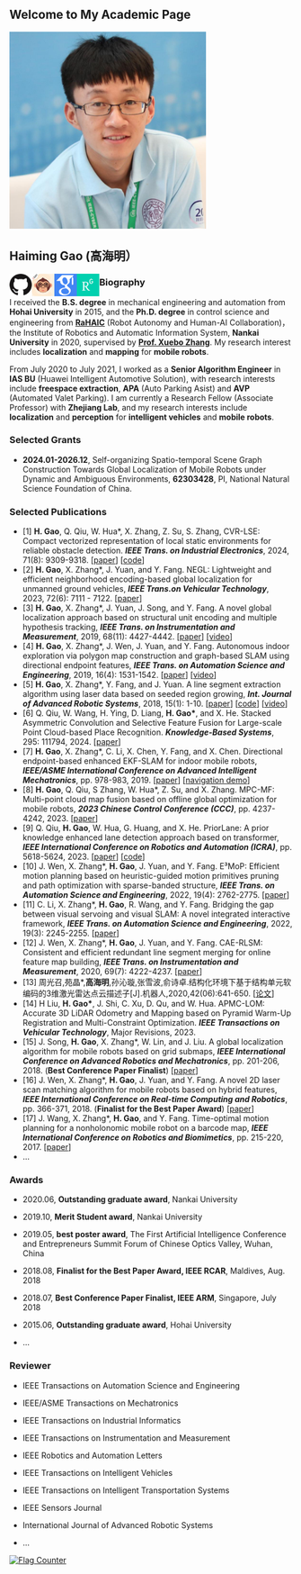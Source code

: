 ## Welcome to My Academic Page

<p align = "left">
  <img src=".\pic\ghm.png" width = "350" height = "350" alt="gaohaiming"/>
</p>


## Haiming Gao (高海明）


[<img src=".\pic\github.jpg" width = "40" height = "" alt="github" align="left"/>](http://github.com/ghm0819)[<img src=".\pic\csdn.jpg" width = "40" height = "" alt="csdn" align="left"/>](https://blog.csdn.net/qq_24893115)[<img src=".\pic\gs.png" width = "40" height = "" alt="scholar" align="left"/>](https://scholar.google.com.hk/citations?user=Vz_6DDwAAAAJ&hl=zh-CN&oi=ao)[<img src=".\pic\rg.png" width = "40" height = "" alt="research" align="left"/>](https://www.researchgate.net/profile/Haiming-Gao-2)

###  Biography

I received the **B.S. degree** in mechanical engineering and automation from **Hohai University** in 2015, and the **Ph.D. degree** in control science and engineering from [**RaHAIC**](https://rh.nankai.edu.cn/) (Robot Autonomy and Human-AI Collaboration)，the Institute of Robotics and Automatic Information System, **Nankai University** in 2020, supervised by [**Prof. Xuebo Zhang**](https://ai.nankai.edu.cn/info/1033/3984.htm). My research interest includes **localization** and **mapping** for **mobile robots**.

From July 2020 to July 2021, I worked as a **Senior Algorithm Engineer** in **IAS BU** (Huawei Intelligent Automotive Solution), with research interests include **freespace extraction**, **APA** (Auto Parking Asist) and **AVP** (Automated Valet Parking). I am currently a Research Fellow (Associate Professor) with **Zhejiang Lab**, and my research interests include **localization** and **perception** for **intelligent vehicles** and **mobile robots**.


### Selected Grants
+ **2024.01-2026.12**, Self-organizing Spatio-temporal Scene Graph Construction Towards Global Localization of Mobile Robots under Dynamic and Ambiguous Environments, **62303428**,  PI, National Natural Science Foundation of China.


### Selected Publications

+ [1] **H. Gao**, Q. Qiu, W. Hua\*, X. Zhang, Z. Su, S. Zhang, CVR-LSE: Compact vectorized representation of local static environments for reliable obstacle detection. ***IEEE Trans. on Industrial Electronics***, 2024, 71(8): 9309-9318. [[paper](https://ieeexplore.ieee.org/document/10287883)] [[code](https://github.com/ghm0819/cvr_lse)]
+ [2] **H. Gao**, X. Zhang\*, J. Yuan, and Y. Fang. NEGL: Lightweight and efficient neighborhood encoding-based global localization for unmanned ground vehicles, ***IEEE Trans.on Vehicular Technology***, 2023, 72(6): 7111 - 7122. [[paper](https://ieeexplore.ieee.org/document/10024765)]
+ [3] **H. Gao**, X. Zhang\*, J. Yuan, J. Song, and Y. Fang. A novel global localization approach based on structural unit encoding and multiple hypothesis tracking, ***IEEE Trans. on Instrumentation and Measurement***, 2019, 68(11): 4427-4442. [[paper](https://ieeexplore.ieee.org/document/8621041)] [[video](https://www.youtube.com/watch?v=0MTvEsSSSz4)]
+ [4] **H. Gao**, X. Zhang\*, J. Wen, J. Yuan, and Y. Fang. Autonomous indoor exploration via polygon map construction and graph-based SLAM using directional endpoint features, ***IEEE Trans. on Automation Science and Engineering***, 2019, 16(4): 1531-1542. [[paper](https://ieeexplore.ieee.org/document/8573855)] [[video](https://www.youtube.com/watch?v=D2Ds_DYySRE)]
+ [5] **H. Gao**, X. Zhang\*, Y. Fang, and J. Yuan. A line segment extraction algorithm using laser data based on seeded region growing, ***Int. Journal of Advanced Robotic Systems***, 2018, 15(1): 1-10. [[paper](https://journals.sagepub.com/doi/epub/10.1177/1729881418755245)] [[code](https://github.com/NKU-MobFly-Robotics/laser-line-segment)] [[video](https://www.youtube.com/watch?v=yNN9NRioOBc)]
+ [6] Q. Qiu, W. Wang, H. Ying, D. Liang, **H. Gao\***, and X. He. Stacked Asymmetric Convolution and Selective Feature Fusion for Large-scale Point Cloud-based Place Recognition. ***Knowledge-Based Systems***, 295: 111794, 2024. [[paper](https://www.sciencedirect.com/science/article/abs/pii/S0950705124004283?via%3Dihub)]
+ [7] **H. Gao**, X. Zhang\*, C. Li, X. Chen, Y. Fang, and X. Chen. Directional endpoint-based enhanced EKF-SLAM for indoor mobile robots, ***IEEE/ASME International Conference on Advanced Intelligent Mechatronics***, pp. 978-983, 2019. [[paper](https://ieeexplore.ieee.org/document/8868577)] [[navigation demo](https://www.youtube.com/watch?v=cu_ZK6mHmj0)]
+ [8] **H. Gao**, Q. Qiu, S Zhang, W. Hua\*, Z. Su, and X. Zhang. MPC-MF: Multi-point cloud map fusion based on offline global optimization for mobile robots, ***2023 Chinese Control Conference (CCC)***, pp. 4237-4242, 2023. [[paper](https://ieeexplore.ieee.org/document/10239948)]
+ [9] Q. Qiu, **H. Gao**, W. Hua, G. Huang, and X. He. PriorLane: A prior knowledge enhanced lane detection approach based on transformer, ***IEEE International Conference on Robotics and Automation (ICRA)***, pp. 5618-5624, 2023. [[paper](https://ieeexplore.ieee.org/document/10161356)] [[code](https://github.com/vincentqqb/PriorLane)]
+ [10] J. Wen, X. Zhang\*, **H. Gao**, J. Yuan, and Y. Fang. E³MoP: Efficient motion planning based on heuristic-guided motion primitives pruning and path optimization with sparse-banded structure, ***IEEE Trans. on Automation Science and Engineering***, 2022, 19(4): 2762-2775. [[paper](https://ieeexplore.ieee.org/document/9627934)]
+ [11] C. Li, X. Zhang\*, **H. Gao**, R. Wang, and Y. Fang. Bridging the gap between visual servoing and visual SLAM: A novel integrated interactive framework, ***IEEE Trans. on Automation Science and Engineering***, 2022, 19(3): 2245-2255. [[paper](https://ieeexplore.ieee.org/document/9392367)]
+ [12] J. Wen, X. Zhang\*, **H. Gao**, J. Yuan, and Y. Fang. CAE-RLSM: Consistent and efficient redundant line segment merging for online feature map building, ***IEEE Trans. on Instrumentation and Measurement***, 2020, 69(7): 4222-4237. [[paper](https://ieeexplore.ieee.org/document/8882497)]
+ [13] 周光召,苑晶\*,**高海明**,孙沁璇,张雪波,俞诗卓.结构化环境下基于结构单元软编码的3维激光雷达点云描述子[J].机器人,2020,42(06):641-650. [[论文](https://kns.cnki.net/kcms2/article/abstract?v=3uoqIhG8C44YLTlOAiTRKibYlV5Vjs7i8oRR1PAr7RxjuAJk4dHXonRMFKNxjDxoxdhVwbsDLApY-eqH6_JAUvftlY0adeN-&uniplatform=NZKPT)]
+ [14] H Liu, **H. Gao\***, J. Shi, C. Xu, D. Qu, and W. Hua. APMC-LOM: Accurate 3D LiDAR Odometry and Mapping based on Pyramid Warm-Up Registration and Multi-Constraint Optimization. ***IEEE Transactions on Vehicular Technology***, Major Revisions, 2023.
+ [15] J. Song, **H. Gao**, X. Zhang\*, W. Lin, and J. Liu. A global localization algorithm for mobile robots based on grid submaps, ***IEEE International Conference on Advanced Robotics and Mechatronics***, pp. 201-206, 2018. (**Best Conference Paper Finalist**) [[paper](https://ieeexplore.ieee.org/document/8610874)]
+ [16]  J. Wen, X. Zhang\*, **H. Gao**, J. Yuan, and Y. Fang. A novel 2D laser scan matching algorithm for mobile robots based on hybrid features, ***IEEE International Conference on Real-time Computing and Robotics***, pp. 366-371, 2018. (**Finalist for the Best Paper Award**) [[paper](https://ieeexplore.ieee.org/document/8621744)]
+ [17] J. Wang, X. Zhang\*, **H. Gao**, and Y. Fang. Time-optimal motion planning for a nonholonomic mobile robot on a barcode map, ***IEEE International Conference on Robotics and Biomimetics***, pp. 215-220, 2017. [[paper](https://ieeexplore.ieee.org/document/8324420)]
+ ...




### Awards

+ 2020.06, **Outstanding graduate award**, Nankai University

+ 2019.10, **Merit Student award**, Nankai University

+ 2019.05, **best poster award**, The First Artificial Intelligence Conference and Entrepreneurs Summit Forum of Chinese Optics Valley, Wuhan, China

+ 2018.08, **Finalist for the Best Paper Award, IEEE RCAR**, Maldives, Aug. 2018

+ 2018.07, **Best Conference Paper Finalist, IEEE ARM**, Singapore, July 2018

+ 2015.06, **Outstanding graduate award**, Hohai University

+ ...




### Reviewer

+ IEEE Transactions on Automation Science and Engineering

+ IEEE/ASME Transactions on Mechatronics

+ IEEE Transactions on Industrial Informatics

+ IEEE Transactions on Instrumentation and Measurement

+ IEEE Robotics and Automation Letters

+ IEEE Transactions on Intelligent Vehicles

+ IEEE Transactions on Intelligent Transportation Systems

+ IEEE Sensors Journal

+ International Journal of Advanced Robotic Systems

+ ...



<a href="https://info.flagcounter.com/bjoL"><img src="https://s01.flagcounter.com/map/bjoL/size_l/txt_000000/border_CCCCCC/pageviews_0/viewers_0/flags_0/" alt="Flag Counter" border="0"></a>
